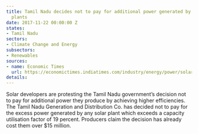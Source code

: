```yaml
---
title: Tamil Nadu decides not to pay for additional power generated by solar power
  plants
date: 2017-11-22 00:00:00 Z
states:
- Tamil Nadu
sectors:
- Climate Change and Energy
subsectors:
- Renewables
sources:
- name: Economic Times
  url: https://economictimes.indiatimes.com/industry/energy/power/solar-companies-protest-tamil-nadus-move-to-not-pay-for-excess-power/articleshow/61652066.cms
details: 
---
```


Solar developers are protesting the Tamil Nadu government’s decision not to pay for additional power they produce by achieving higher efficiencies. The Tamil Nadu Generation and Distribution Co. has decided not to pay for the excess power generated by any solar plant which exceeds a capacity utilisation factor of 19 percent. Producers claim the decision has already cost them over $15 million. 
